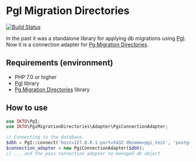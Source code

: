 # PgI Migration Directories

[![Build Status](https://travis-ci.org/ikto/pgi-migration-directories.svg?branch=dev)](https://travis-ci.org/ikto/pgi-migration-directories)

In the past it was a standalone library for applying db migrations using [PgI](https://github.com/ikto/pgi).
Now it is a connection adapter for [Pg Migration Directories](https://github.com/ikto/pg-migration-directories).

## Requirements (environment)

- PHP 7.0 or higher
- [PgI](https://github.com/ikto/pgi) library
- [Pg Migration Directories](https://github.com/ikto/pg-migration-directories) library

## How to use

```php
use IKTO\PgI;
use IKTO\PgiMigrationDirectories\Adapter\PgiConnectionAdapter;

// Connecting to the database.
$dbh = PgI::connect('host=127.0.0.1 port=5432 dbname=pgi_test', 'postgres', 'postgres');
$connection_adapter = new PgiConnectionAdapter($dbh);
// ... and the pass connection adapter to managed db object
```
